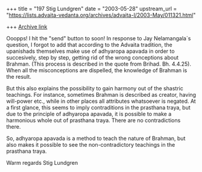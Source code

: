 +++
title = "197 Stig Lundgren"
date = "2003-05-28"
upstream_url = "https://lists.advaita-vedanta.org/archives/advaita-l/2003-May/011321.html"

+++
[Archive link](https://lists.advaita-vedanta.org/archives/advaita-l/2003-May/011321.html)

Ooopps! I hit the "send" button to soon! In response to Jay
Nelamangala´s question, I forgot to add that according to the
Advaita tradition, the upanishads themselves make use of
adhyaropa apavada in order to succesively, step by step, getting
rid of the wrong conceptions about Brahman. (This process is
described in the quote from Brihad. Bh. 4.4.25). When all the
misconceptions are dispelled, the knowledge of Brahman is the
result.

But this also explains the possibility to gain harmony out of the
shastric teachings. For instance, sometimes Brahman is described
as creator, having will-power etc., while in other places all
attributes whatsoever is negated. At a first glance, this seems
to imply contraditions in the prasthana traya, but due to the
principle of adhyaropa apavada, it is possible to make a
harmonious whole out of prasthana traya. There are no
contradictions there.

So, adhyaropa apavada is a method to teach the nature of Brahman,
but also makes it possible to see the non-contradictory teachings
in the prasthana traya.

Warm regards
Stig Lundgren


